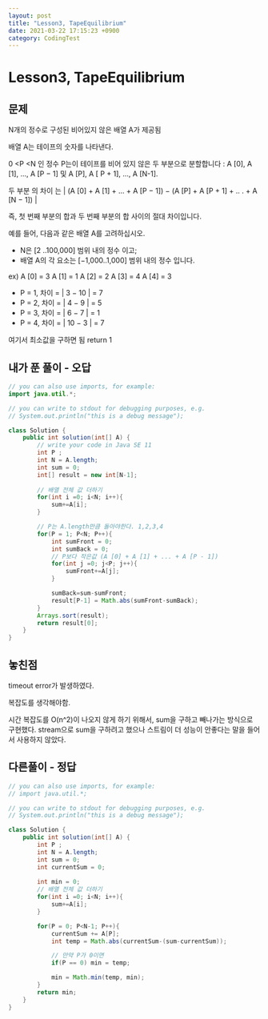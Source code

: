 ```yaml
---
layout: post
title: "Lesson3, TapeEquilibrium"
date: 2021-03-22 17:15:23 +0900
category: CodingTest
---
```


# Lesson3, TapeEquilibrium

## 문제

N개의 정수로 구성된 비어있지 않은 배열 A가 제공됨

배열 A는 테이프의 숫자를 나타낸다. 

0 <P <N 인 정수 P는이 테이프를 비어 있지 않은 두 부분으로 분할합니다 : A [0], A [1], ..., A [P − 1] 및 A [P], A [ P + 1], ..., A [N-1].

두 부분 의 차이 는 | (A [0] + A [1] + ... + A [P − 1]) − (A [P] + A [P + 1] + .. . + A [N − 1]) |

즉, 첫 번째 부분의 합과 두 번째 부분의 합 사이의 절대 차이입니다.

예를 들어, 다음과 같은 배열 A를 고려하십시오.

- N은 [2 ..100,000] 범위 내의 정수 이고;
- 배열 A의 각 요소는 [−1,000..1,000] 범위 내의 정수 입니다.

ex)  A [0] = 3
       A [1] = 1
       A [2] = 2
       A [3] = 4
       A [4] = 3

- P = 1, 차이 = | 3 − 10 | = 7
- P = 2, 차이 = | 4 − 9 | = 5
- P = 3, 차이 = | 6 − 7 | = 1
- P = 4, 차이 = | 10 − 3 | = 7

여기서 최소값을 구하면 됨 return 1

## 내가 푼 풀이 - 오답

```java
// you can also use imports, for example:
import java.util.*;

// you can write to stdout for debugging purposes, e.g.
// System.out.println("this is a debug message");

class Solution {
    public int solution(int[] A) {
        // write your code in Java SE 11
        int P ;
        int N = A.length;
        int sum = 0;
        int[] result = new int[N-1];
        
        // 배열 전체 값 더하기
        for(int i =0; i<N; i++){
            sum+=A[i];
        }

        // P는 A.length만큼 돌아야한다. 1,2,3,4
        for(P = 1; P<N; P++){
            int sumFront = 0;
            int sumBack = 0;
            // P보다 작은값 (A [0] + A [1] + ... + A [P - 1])
            for(int j =0; j<P; j++){
                sumFront+=A[j];
            }

            sumBack=sum-sumFront;
            result[P-1] = Math.abs(sumFront-sumBack);
        }
        Arrays.sort(result);
        return result[0];
    }
}
```

## 놓친점

timeout error가 발생하였다. 

복잡도를 생각해야함.

시간 복잡도를 O(n^2)이 나오지 않게 하기 위해서, sum을 구하고 빼나가는 방식으로 구현했다. stream으로 sum을 구하려고 했으나 스트림이 더 성능이 안좋다는 말을 들어서 사용하지 않았다.

## 다른풀이 - 정답

```java
// you can also use imports, for example:
// import java.util.*;

// you can write to stdout for debugging purposes, e.g.
// System.out.println("this is a debug message");

class Solution {
    public int solution(int[] A) {
        int P ;
        int N = A.length;
        int sum = 0;
        int currentSum = 0;
       
        int min = 0;
        // 배열 전체 값 더하기
        for(int i =0; i<N; i++){
            sum+=A[i];
        }

        for(P = 0; P<N-1; P++){
            currentSum += A[P];
            int temp = Math.abs(currentSum-(sum-currentSum));

            // 만약 P가 0이면 
            if(P == 0) min = temp;

            min = Math.min(temp, min);
        }
        return min;
    }
}
```